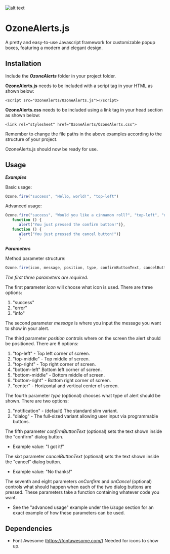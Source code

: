 ![alt text](https://cdn.pixabay.com/photo/2015/04/23/22/00/tree-736885__340.jpg)

# OzoneAlerts.js
 
A pretty and easy-to-use Javascript framework for customizable popup boxes, featuring a modern and elegant design. 

## Installation

Include the ***OzoneAlerts*** folder in your project folder.  

**OzoneAlerts.js** needs to be included with a script tag in your HTML as shown below:

```<script src="OzoneAlerts/OzoneAlerts.js"></script>```

**OzoneAlerts.css** needs to be included using a link tag in your head section as shown below: 

```<link rel="stylesheet" href="OzoneAlerts/OzoneAlerts.css">```

Remember to change the file paths in the above examples according to the structure of your project. 

OzoneAlerts.js should now be ready for use. 

## Usage

***Examples***

Basic usage: 
```javascript
Ozone.fire("success", "Hello, world!", "top-left")
```
Advanced usage: 
```javascript
Ozone.fire("success", "Would you like a cinnamon roll?", "top-left", "dialog", "Yes thanks!", "No thanks!", 
   function () { 
      alert("You just pressed the confirm button!")}, 
   function () {
      alert("You just pressed the cancel button!")}
      )
```


***Parameters***

Method parameter structure:
```javascript
Ozone.fire(icon, message, position, type, confirmButtonText, cancelButtonText, onConfirm, onCancel)
```

*The first three parameters are required.*

The first parameter *icon* will choose what icon is used. There are three options:
 1. "success"
 2. "error"
 3. "info"
 
The second parameter *message* is where you input the message you want to show in your alert. 

The third parameter *position* controls where on the screen the alert should be positioned. There are 6 options: 
 1. "top-left" - Top left corner of screen. 
 2. "top-middle" - Top middle of screen.
 3. "top-right" - Top right corner of screen.
 4. "bottom-left" Bottom left corner of screen.
 5. "bottom-middle" - Bottom middle of screen.
 6. "bottom-right" - Bottom right corner of screen.
 7. "center" - Horizontal and vertical center of screen. 

The fourth parameter *type* (optional) chooses what type of alert should be shown. There are two options:
 1. "notification" - (default) The standard slim variant. 
 2. "dialog" - The full-sized variant allowing user input via programmable buttons. 

The fifth parameter *confirmButtonText* (optional) sets the text shown inside the "confirm" dialog button.
 - Example value: "I got it!"

The sixt parameter *cancelButtonText* (optional) sets the text shown inside the "cancel" dialog button.
 - Example value: "No thanks!"
 
 The seventh and eight parameters *onConfirm* and *onCancel* (optional) controls what should happen when each of the two dialog buttons are pressed.
 These parameters take a function containing whatever code you want. 
  - See the "advanced usage" example under the *Usage* section for an exact example of how these parameters can be used. 
  
## Dependencies 
  - Font Awesome (https://fontawesome.com/)
    Needed for icons to show up. 
